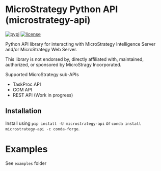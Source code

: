 # MicroStrategy Python API (microstrategy-api)

[![pypi](https://img.shields.io/pypi/v/microstrategy-api.svg)](https://pypi.org/project/microstrategy-api/)
[![license](https://img.shields.io/github/license/arcann/mstr_python_api.svg)](https://github.com/arcann/mstr_python_api/blob/master/license.txt)


Python API library for interacting with MicroStrategy Intelligence Server and/or MicroStrategy Web Server.

This library is not endorsed by, directly affiliated with, maintained, authorized, or sponsored by MicroStragy Incorporated.

Supported MicroStrategy sub-APIs

 - TaskProc API
 - COM API
 - REST API (Work in progress)

## Installation

Install using `pip install -U microstrategy-api` or `conda install microstrategy-api -c conda-forge`.

# Examples

See `examples` folder